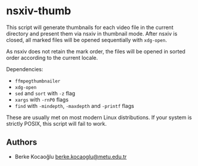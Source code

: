 # nsxiv-thumb

This script will generate thumbnails for each video file in the current directory
and present them via nsxiv in thumbnail mode. After nsxiv is closed, all marked
files will be opened sequentially with `xdg-open`.

As nsxiv does not retain the mark order, the files will be opened in sorted order
according to the current locale.

Dependencies:
- `ffmpegthumbnailer`
- `xdg-open`
- `sed` and `sort` with `-z` flag
- `xargs` with `-rnP0` flags
- `find` with `-mindepth`, `-maxdepth` and `-printf` flags

These are usually met on most modern Linux distributions. If your system is
strictly POSIX, this script will fail to work.

## Authors

* Berke Kocaoğlu <berke.kocaoglu@metu.edu.tr>
